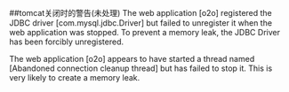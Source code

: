 ##tomcat关闭时的警告(未处理)
The web application [o2o] registered the JDBC driver [com.mysql.jdbc.Driver] but failed to unregister it when the web application was stopped. To prevent a memory leak, the JDBC Driver has been forcibly unregistered.

The web application [o2o] appears to have started a thread named [Abandoned connection cleanup thread] but has failed to stop it. This is very likely to create a memory leak.